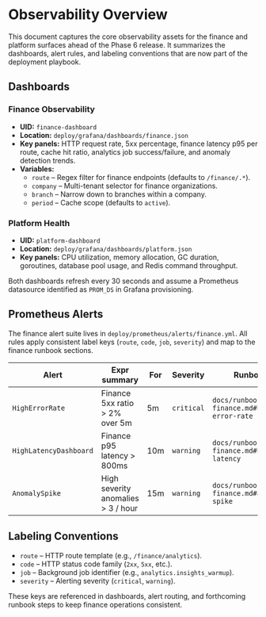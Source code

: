 # Observability Overview

This document captures the core observability assets for the finance and platform surfaces ahead of the Phase 6 release. It summarizes the dashboards, alert rules, and labeling conventions that are now part of the deployment playbook.

## Dashboards

### Finance Observability

* **UID:** `finance-dashboard`
* **Location:** `deploy/grafana/dashboards/finance.json`
* **Key panels:** HTTP request rate, 5xx percentage, finance latency p95 per route, cache hit ratio, analytics job success/failure, and anomaly detection trends.
* **Variables:**
  * `route` – Regex filter for finance endpoints (defaults to `/finance/.*`).
  * `company` – Multi-tenant selector for finance organizations.
  * `branch` – Narrow down to branches within a company.
  * `period` – Cache scope (defaults to `active`).

### Platform Health

* **UID:** `platform-dashboard`
* **Location:** `deploy/grafana/dashboards/platform.json`
* **Key panels:** CPU utilization, memory allocation, GC duration, goroutines, database pool usage, and Redis command throughput.

Both dashboards refresh every 30 seconds and assume a Prometheus datasource identified as `PROM_DS` in Grafana provisioning.

## Prometheus Alerts

The finance alert suite lives in `deploy/prometheus/alerts/finance.yml`. All rules apply consistent label keys (`route`, `code`, `job`, `severity`) and map to the finance runbook sections.

| Alert | Expr summary | For | Severity | Runbook |
| --- | --- | --- | --- | --- |
| `HighErrorRate` | Finance 5xx ratio > 2% over 5m | 5m | `critical` | `docs/runbook-ops-finance.md#high-error-rate` |
| `HighLatencyDashboard` | Finance p95 latency > 800ms | 10m | `warning` | `docs/runbook-ops-finance.md#high-latency` |
| `AnomalySpike` | High severity anomalies > 3 / hour | 15m | `warning` | `docs/runbook-ops-finance.md#anomaly-spike` |

## Labeling Conventions

* `route` – HTTP route template (e.g., `/finance/analytics`).
* `code` – HTTP status code family (`2xx`, `5xx`, etc.).
* `job` – Background job identifier (e.g., `analytics.insights_warmup`).
* `severity` – Alerting severity (`critical`, `warning`).

These keys are referenced in dashboards, alert routing, and forthcoming runbook steps to keep finance operations consistent.
